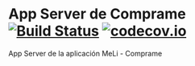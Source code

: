 # App Server de Comprame [![Build Status](https://travis-ci.org/estanislaoledesma/app-server-meli.svg?branch=master)](https://travis-ci.org/estanislaoledesma/app-server-meli) [![codecov.io](https://codecov.io/github/codecov/codecov-python/coverage.svg?branch=master)](https://codecov.io/github/codecov/codecov-python)
App Server de la aplicación MeLi - Comprame
